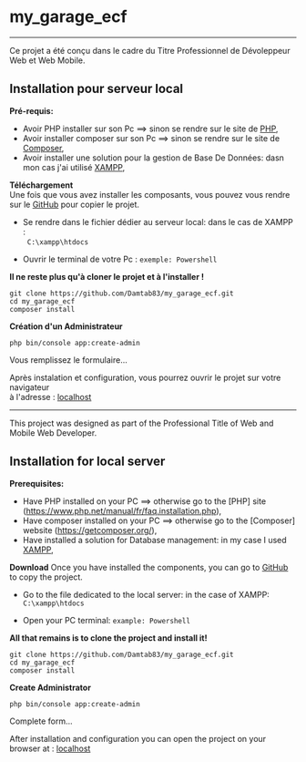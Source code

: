 # my_garage_ecf  
-----------------------------

Ce projet a été conçu dans le cadre du Titre Professionnel de Dévoleppeur Web et Web Mobile.  

## Installation pour serveur local  

**Pré-requis:**  
  - Avoir PHP installer sur son Pc ==> sinon se rendre sur le site de [PHP](https://www.php.net/manual/fr/faq.installation.php),  
  - Avoir installer composer sur son Pc ==> sinon se rendre sur le site de [Composer](https://getcomposer.org/),
  - Avoir installer une solution pour la gestion de Base De Données: dasn mon cas j'ai utilisé [XAMPP](https://www.apachefriends.org/fr/index.html),

**Téléchargement**  
  Une fois que vous avez installer les composants, vous pouvez vous rendre sur le [GitHub](https://github.com/Damtab83/my_garage_ecf) pour copier le projet.  

  * Se rendre dans le fichier dédier au serveur local: dans le cas de XAMPP :  
  ` C:\xampp\htdocs`
  - Ouvrir le terminal de votre Pc :
  `exemple: Powershell`
  

**Il ne reste plus qu'à cloner le projet et à l'installer !**
```
git clone https://github.com/Damtab83/my_garage_ecf.git
cd my_garage_ecf
composer install
```

**Création d'un Administrateur**
```
php bin/console app:create-admin
```
Vous remplissez le formulaire...

Après instalation et configuration, vous pourrez ouvrir le projet sur votre navigateur  
à l'adresse : [localhost](https://127.0.0.1:8000)

-----------------------------
This project was designed as part of the Professional Title of Web and Mobile Web Developer.

## Installation for local server

**Prerequisites:**
  - Have PHP installed on your PC ==> otherwise go to the [PHP] site (https://www.php.net/manual/fr/faq.installation.php),
  - Have composer installed on your PC ==> otherwise go to the [Composer] website (https://getcomposer.org/),
  - Have installed a solution for Database management: in my case I used [XAMPP](https://www.apachefriends.org/fr/index.html),

**Download**
  Once you have installed the components, you can go to [GitHub](https://github.com/Damtab83/my_garage_ecf) to copy the project.  

  * Go to the file dedicated to the local server: in the case of XAMPP:
  ` C:\xampp\htdocs`
  - Open your PC terminal:
  `example: Powershell`
  

**All that remains is to clone the project and install it!**
```
git clone https://github.com/Damtab83/my_garage_ecf.git
cd my_garage_ecf
composer install
```
**Create Administrator**
```
php bin/console app:create-admin
```
Complete form...

After installation and configuration you can open the project on your browser
at : [localhost](https://127.0.0.1:8000)
